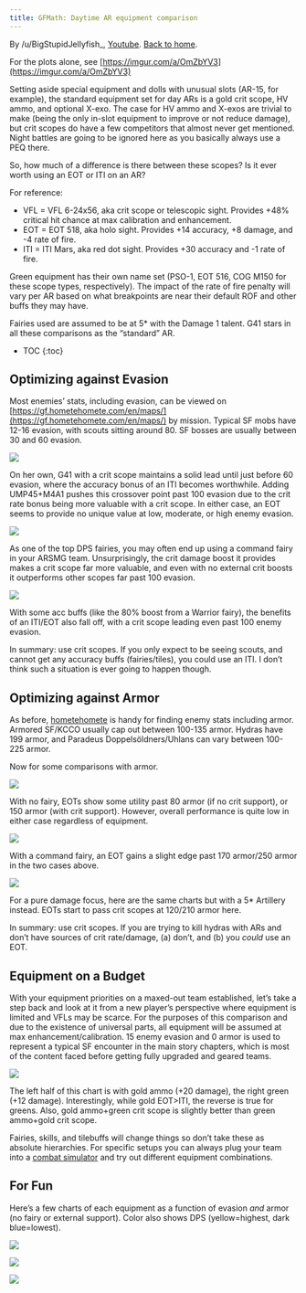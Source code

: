 ```yaml
---
title: GFMath: Daytime AR equipment comparison
---
```


By /u/BigStupidJellyfish_, [Youtube](https://www.youtube.com/channel/UCXYXbrsfJJfvE5LJ9Bnu_fQ). [Back to home](https://big-stupid-jellyfish.github.io/gfmath/).

For the plots alone, see [https://imgur.com/a/OmZbYV3](https://imgur.com/a/OmZbYV3)

Setting aside special equipment and dolls with unusual slots (AR-15, for example), the standard equipment set for day ARs is a gold crit scope, HV ammo, and optional X-exo. The case for HV ammo and X-exos are trivial to make (being the only in-slot equipment to improve or not reduce damage), but crit scopes do have a few competitors that almost never get mentioned. Night battles are going to be ignored here as you basically always use a PEQ there.

So, how much of a difference is there between these scopes? Is it ever worth using an EOT or ITI on an AR?

For reference:

* VFL = VFL 6-24x56, aka crit scope or telescopic sight. Provides +48% critical hit chance at max calibration and enhancement.
* EOT = EOT 518, aka holo sight. Provides +14 accuracy, +8 damage, and -4 rate of fire.
* ITI = ITI Mars, aka red dot sight. Provides +30 accuracy and -1 rate of fire.

Green equipment has their own name set (PSO-1, EOT 516, COG M150 for these scope types, respectively). The impact of the rate of fire penalty will vary per AR based on what breakpoints are near their default ROF and other buffs they may have.

Fairies used are assumed to be at 5* with the Damage 1 talent. G41 stars in all these comparisons as the “standard” AR.

* TOC
{:toc}

## Optimizing against Evasion

Most enemies’ stats, including evasion, can be viewed on [https://gf.hometehomete.com/en/maps/](https://gf.hometehomete.com/en/maps/) by mission. Typical SF mobs have 12-16 evasion, with scouts sitting around 80. SF bosses are usually between 30 and 60 evasion.

![](https://i.imgur.com/MwTr15t.png)

On her own, G41 with a crit scope maintains a solid lead until just before 60 evasion, where the accuracy bonus of an ITI becomes worthwhile. Adding UMP45+M4A1 pushes this crossover point past 100 evasion due to the crit rate bonus being more valuable with a crit scope. In either case, an EOT seems to provide no unique value at low, moderate, or high enemy evasion.

![](https://i.imgur.com/81pkaOs.png)

As one of the top DPS fairies, you may often end up using a command fairy in your ARSMG team. Unsurprisingly, the crit damage boost it provides makes a crit scope far more valuable, and even with no external crit boosts it outperforms other scopes far past 100 evasion.

![](https://i.imgur.com/zCM2KKh.png)

With some acc buffs (like the 80% boost from a Warrior fairy), the benefits of an ITI/EOT also fall off, with a crit scope leading even past 100 enemy evasion.

In summary: use crit scopes. If you only expect to be seeing scouts, and cannot get any accuracy buffs (fairies/tiles), you could use an ITI. I don’t think such a situation is ever going to happen though.

## Optimizing against Armor

As before, [hometehomete](https://gf.hometehomete.com/en/maps/) is handy for finding enemy stats including armor. Armored SF/KCCO usually cap out between 100-135 armor. Hydras have 199 armor, and Paradeus Doppelsöldners/Uhlans can vary between 100-225 armor.

Now for some comparisons with armor.

![](https://i.imgur.com/d7PpQS2.png)

With no fairy, EOTs show some utility past 80 armor (if no crit support), or 150 armor (with crit support). However, overall performance is quite low in either case regardless of equipment.

![](https://i.imgur.com/bz1n6KY.png)

With a command fairy, an EOT gains a slight edge past 170 armor/250 armor in the two cases above.

![](https://i.imgur.com/hMTYcJC.png)

For a pure damage focus, here are the same charts but with a 5* Artillery instead. EOTs start to pass crit scopes at 120/210 armor here.

In summary: use crit scopes. If you are trying to kill hydras with ARs and don’t have sources of crit rate/damage, (a) don’t, and (b) you *could* use an EOT.

## Equipment on a Budget

With your equipment priorities on a maxed-out team established, let’s take a step back and look at it from a new player’s perspective where equipment is limited and VFLs may be scarce. For the purposes of this comparison and due to the existence of universal parts, all equipment will be assumed at max enhancement/calibration. 15 enemy evasion and 0 armor is used to represent a typical SF encounter in the main story chapters, which is most of the content faced before getting fully upgraded and geared teams.

![](https://i.imgur.com/HIWiWJh.png)

The left half of this chart is with gold ammo (+20 damage), the right green (+12 damage). Interestingly, while gold EOT>ITI, the reverse is true for greens. Also, gold ammo+green crit scope is slightly better than green ammo+gold crit scope.

Fairies, skills, and tilebuffs will change things so don’t take these as absolute hierarchies. For specific setups you can always plug your team into a [combat simulator](https://gfl.matsuda.tips/combatsim/) and try out different equipment combinations.

## For Fun

Here’s a few charts of each equipment as a function of evasion *and* armor (no fairy or external support). Color also shows DPS (yellow=highest, dark blue=lowest).

![](https://i.imgur.com/w3SmjuB.png)

![](https://i.imgur.com/fXiL5tl.png)

![](https://i.imgur.com/HpXQlSU.png)
